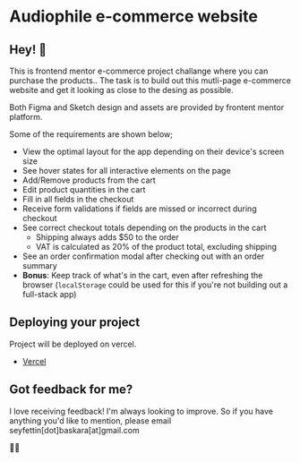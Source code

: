 # Audiophile e-commerce website

## Hey! 👋

This is frontend mentor e-commerce project challange where you can purchase the products.. The task is to build out this mutli-page e-commerce website and get it looking as close to the desing as possible.

Both Figma and Sketch design and assets are provided by frontent mentor platform.

Some of the requirements are shown below;

-  View the optimal layout for the app depending on their device's screen size
-  See hover states for all interactive elements on the page
-  Add/Remove products from the cart
-  Edit product quantities in the cart
-  Fill in all fields in the checkout
-  Receive form validations if fields are missed or incorrect during checkout
-  See correct checkout totals depending on the products in the cart
   -  Shipping always adds $50 to the order
   -  VAT is calculated as 20% of the product total, excluding shipping
-  See an order confirmation modal after checking out with an order summary
-  **Bonus**: Keep track of what's in the cart, even after refreshing the browser (`localStorage` could be used for this if you're not building out a full-stack app)

## Deploying your project

Project will be deployed on vercel.

-  [Vercel](https://vercel.com/)

## Got feedback for me?

I love receiving feedback! I'm always looking to improve. So if you have anything you'd like to mention, please email seyfettin[dot]baskara[at]gmail.com

🚀🚀
